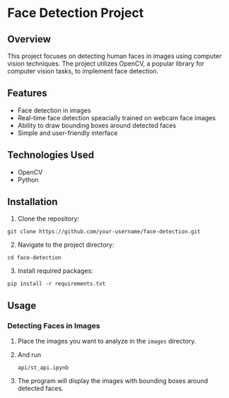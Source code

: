 # Face Detection Project

## Overview
This project focuses on detecting human faces in images using computer vision techniques. The project utilizes OpenCV, a popular library for computer vision tasks, to implement face detection.

## Features
- Face detection in images
- Real-time face detection speacially trained on webcam face images
- Ability to draw bounding boxes around detected faces
- Simple and user-friendly interface

## Technologies Used
- OpenCV
- Python

## Installation
1. Clone the repository:
```
git clone https://github.com/your-username/face-detection.git
```
2. Navigate to the project directory:
```
cd face-detection
```
3. Install required packages:
```
pip install -r requirements.txt
```

## Usage
### Detecting Faces in Images
1. Place the images you want to analyze in the `images` directory.
2. And run
   ```
   api/st_api.ipynb
   ```

3. The program will display the images with bounding boxes around detected faces.

